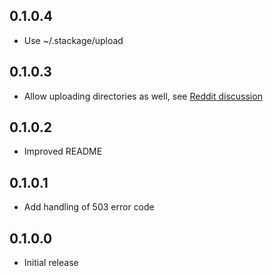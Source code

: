 ## 0.1.0.4

* Use ~/.stackage/upload

## 0.1.0.3

* Allow uploading directories as well, see [Reddit discussion](http://www.reddit.com/r/haskell/comments/344dig/announcing_stackageupload/cqr6mvv)

## 0.1.0.2

* Improved README

## 0.1.0.1

* Add handling of 503 error code

## 0.1.0.0

* Initial release
